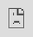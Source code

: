 # **Data Preparation** 

---

![Shiny Apple](https://github.com/MPBDS2022/Data-Science/blob/main/clean/apple_solo.png?raw=true)

![Shiny Apple](apple_solo.png?raw=true)

![Shiny Apple](apple_solo.png)

---

## **Executive Summary**

###    Every data science endeavor begins with source data that will hopefully provide insights on a question (business, technical, scientific, etc). Each data set will present with its own characteristic data quality issues that must be identified, characterized, and (if problematic) corrected or mitigated.
###    The objective of data preparation is to yield a data set that can be effectively analyzed and, if desired, used as a training resource to make predictions with machine learning methods.  
###  The Google slides shown below will step you through the various steps in preparing a challenging dataset for statistical analysis and use in machine learning (shown on a separate page LINK HERE).  
###  Below these slides you will find links to the GitHub repo that holds the python code (in notebook format) used in this project.

---

<style>
.responsive-wrap iframe{ max-width: 100%;}
</style>
<div class="responsive-wrap">
<!-- this is the embed code provided by Google -->
<iframe style="position: absolute; top: 0; left: 0; width: 100%; height: 100%;" src="https://docs.google.com/presentation/d/e/2PACX-1vQqq8giI5wkEmAxf2gZLHVq5guuubXCUNrXxA1k2z23sdNCqEjKHQ1WQcjR4IIkHQ-wV8-OMUhh5qvQ/embed?start=false&loop=false&delayms=60000" frameborder="0" allowfullscreen="true" mozallowfullscreen="true" webkitallowfullscreen="true"></iframe>
<!-- Google embed ends -->
</div>

------
## **Project files include:**

- <a href="https://github.com/MPBDS2022/Data-Science/blob/main/capstone/MPB_capstone_presentation.pdf">Slide presentation</a> for this capstone project. This was presented live before a panel of program evaluators. Provided here as a PDF.
  - Related jupyter notebook
    - <a href="https://github.com/MPBDS2022/Data-Science/blob/main/capstone/MPB_capstone_code.ipynb">Final code submitted for this project</a>

- <a href="https://github.com/MPBDS2022/Data-Science/blob/main/capstone/NEW_MPB_PRESENTATION_CAPSTONE.pdf">UPDATED Slide presentation on Transfer Learning Model Optimization</a>. Since the completion of this course, I have gone back and examined issues I had with the transfer learning aspects of this project. Please see these slides for a treatment on what I have learned. Provided here as a PDF.
  - Related jupyter notebooks:
    - <a href="https://github.com/MPBDS2022/Data-Science/blob/main/capstone/VGG16_modded_CAPSTONE.ipynb">VGG16 optimization</a>
    - <a href="https://github.com/MPBDS2022/Data-Science/blob/main/capstone/RESNET_modded_CAPSTONE.ipynb">ResNet101 optimization</a>
    - <a href="https://github.com/MPBDS2022/Data-Science/blob/main/capstone/EFFICIENTNET_modded_CAPSTONE.ipynb">EfficientNet B2 optimization</a>

- The <a href="https://github.com/MPBDS2022/Data-Science/blob/main/capstone/MPB-capstone-REPORT.pdf">Capstone Final Report</a>. This concise 9 page report includes:
  - Executive Summary 
  - Problem Summary
  - Solution Design
  - Analysis and Key Insights
  - Key Limitations
  - Key Recommendations for Further Analysis and Implementation
  - Bibliography

-  <a href="https://github.com/MPBDS2022/Data-Science/blob/main/capstone/MPB_capstone_code.ipynb">Convolutional Neural Network model build and performance testing code</a>
-------
## **The Tech Stack for this project includes:**

- <a href="https://www.python.org" target="_blank" rel="noreferrer">Python</a>
- <a href="https://numpy.org/" target="_blank" rel="noreferrer">Numpy</a>
- <a href="https://matplotlib.org/" target="_blank" rel="noreferrer">matplotlib</a>
- <a href="https://pandas.pydata.org/" target="_blank" rel="noreferrer">Pandas</a>
- <a href="https://seaborn.pydata.org/" target="_blank" rel="noreferrer">Seaborn</a>
- <a href="https://scikit-learn.org/" target="_blank" rel="noreferrer">Scikit Learn</a>
- <a href="https://www.tensorflow.org" target="_blank" rel="noreferrer">TensorFlow</a>
- <a href="https://keras.io/" target="_blank" rel="noreferrer">Keras</a>

-------
## Connect with me:
- email: nika.boyce@gmail.com

- <a href="https://prolearn.mit.edu/applied-data-science-program" target="blank"><img align="center" src="https://raw.githubusercontent.com/rahuldkjain/github-profile-readme-generator/master/src/images/icons/Social/linked-in-alt.svg" alt="nikaboyce" height="30" width="40" /></a>

